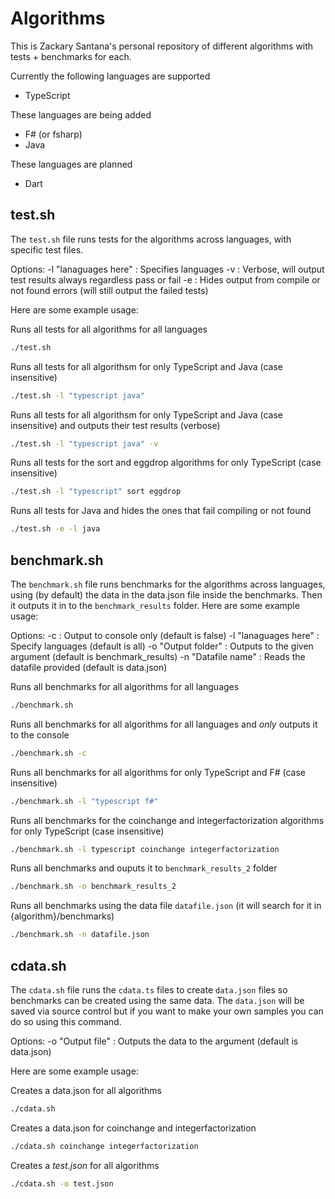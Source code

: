 # Algorithms

This is Zackary Santana's personal repository of different algorithms with
tests + benchmarks for each.

Currently the following languages are supported

- TypeScript

These languages are being added

- F# (or fsharp)
- Java

These languages are planned

- Dart

## test.sh

The `test.sh` file runs tests for the algorithms across languages, with specific
test files.

Options:
-l "lanaguages here" : Specifies languages
-v : Verbose, will output test results always regardless pass or fail
-e : Hides output from compile or not found errors (will still output the failed tests)


Here are some example usage:

Runs all tests for all algorithms for all languages

```bash
./test.sh
```

Runs all tests for all algorithsm for only TypeScript and Java (case
insensitive)

```bash
./test.sh -l "typescript java"
```

Runs all tests for all algorithsm for only TypeScript and Java (case
insensitive) and outputs their test results (verbose)

```bash
./test.sh -l "typescript java" -v
```

Runs all tests for the sort and eggdrop algorithms for only TypeScript (case
insensitive)

```bash
./test.sh -l "typescript" sort eggdrop
```

Runs all tests for Java and hides the ones that fail compiling or not found

```bash
./test.sh -e -l java 
```

## benchmark.sh

The `benchmark.sh` file runs benchmarks for the algorithms across languages,
using (by default) the data in the data.json file inside the benchmarks. Then it
outputs it in to the `benchmark_results` folder. Here are some example usage:

Options: -c : Output to console only (default is false) -l "lanaguages here" :
Specify languages (default is all) -o "Output folder" : Outputs to the given
argument (default is benchmark_results) -n "Datafile name" : Reads the datafile
provided (default is data.json)

Runs all benchmarks for all algorithms for all languages

```bash
./benchmark.sh
```

Runs all benchmarks for all algorithms for all languages and _only_ outputs it
to the console

```bash
./benchmark.sh -c
```

Runs all benchmarks for all algorithms for only TypeScript and F# (case
insensitive)

```bash
./benchmark.sh -l "typescript f#"
```

Runs all benchmarks for the coinchange and integerfactorization algorithms for
only TypeScript (case insensitive)

```bash
./benchmark.sh -l typescript coinchange integerfactorization
```

Runs all benchmarks and ouputs it to `benchmark_results_2` folder

```bash
./benchmark.sh -o benchmark_results_2
```

Runs all benchmarks using the data file `datafile.json` (it will search for it
in {algorithm}/benchmarks)

```bash
./benchmark.sh -n datafile.json
```

## cdata.sh

The `cdata.sh` file runs the `cdata.ts` files to create `data.json` files so
benchmarks can be created using the same data. The `data.json` will be saved via
source control but if you want to make your own samples you can do so using this
command.

Options: -o "Output file" : Outputs the data to the argument (default is
data.json)

Here are some example usage:

Creates a data.json for all algorithms

```bash
./cdata.sh
```

Creates a data.json for coinchange and integerfactorization

```bash
./cdata.sh coinchange integerfactorization
```

Creates a _test.json_ for all algorithms

```bash
./cdata.sh -o test.json
```
